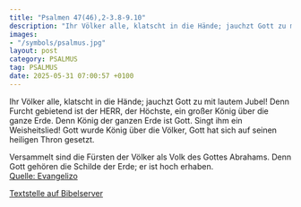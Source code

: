 ```yaml
---
title: "Psalmen 47(46),2-3.8-9.10"
description: "Ihr Völker alle, klatscht in die Hände; jauchzt Gott zu mit lautem Jubel! Denn Furcht gebietend ist der HERR, der Höchste, ein großer König über die ganze Erde. Denn König der ganzen Erde ist Gott. Singt ihm ein Weisheitslied! Gott wurde König über die Völker, Gott hat sich auf s...."
images:
- "/symbols/psalmus.jpg"
layout: post
category: PSALMUS
tag: PSALMUS
date: 2025-05-31 07:00:57 +0100
---
```

Ihr Völker alle, klatscht in die Hände; jauchzt Gott zu mit lautem Jubel!
Denn Furcht gebietend ist der HERR, der Höchste, ein großer König über die ganze Erde.
Denn König der ganzen Erde ist Gott. Singt ihm ein Weisheitslied!
Gott wurde König über die Völker, Gott hat sich auf seinen heiligen Thron gesetzt.<!--more-->

Versammelt sind die Fürsten der Völker 
als Volk des Gottes Abrahams. 
Denn Gott gehören die Schilde der Erde; 
er ist hoch erhaben.<br>
[Quelle: Evangelizo](https://evangeliumtagfuertag.org/DE/gospel)

[Textstelle auf Bibelserver](https://www.bibleserver.com/EU/ps47(46),2-3.8-9.10)
